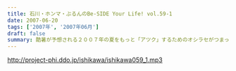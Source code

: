 ```yaml
---
title: 石川・ホンマ・ぶるんのBe-SIDE Your Life! vol.59-1
date: 2007-06-20
tags: ['2007年', '2007年06月']
draft: false
summary: 酷暑が予想される２００７年の夏をもっと「アツク」するためのオシラセがつまった一本目！！いつもお願いしているけど必聴！しかもメモをもってネ！！NAMAE
---
```


http://project-phi.ddo.jp/ishikawa/ishikawa059_1.mp3
